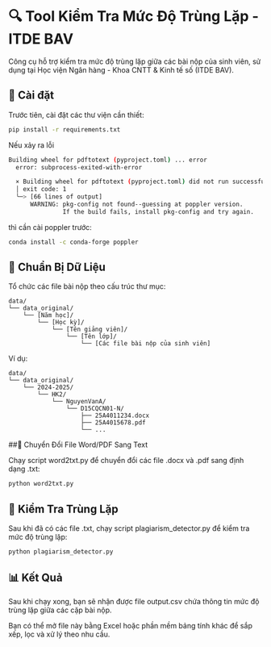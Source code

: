 # 🔍 Tool Kiểm Tra Mức Độ Trùng Lặp - ITDE BAV

Công cụ hỗ trợ kiểm tra mức độ trùng lặp giữa các bài nộp của sinh viên, sử dụng tại Học viện Ngân hàng - Khoa CNTT & Kinh tế số (ITDE BAV).

## 🚀 Cài đặt

Trước tiên, cài đặt các thư viện cần thiết:

```bash
pip install -r requirements.txt
```

Nếu xảy ra lỗi 

```bash
Building wheel for pdftotext (pyproject.toml) ... error
  error: subprocess-exited-with-error

  × Building wheel for pdftotext (pyproject.toml) did not run successfully.
  │ exit code: 1
  ╰─> [66 lines of output]
      WARNING: pkg-config not found--guessing at poppler version.
               If the build fails, install pkg-config and try again.
```

thì cần cài poppler trước:

```bash
conda install -c conda-forge poppler
```

## 📁 Chuẩn Bị Dữ Liệu

Tổ chức các file bài nộp theo cấu trúc thư mục:

```
data/
└── data_original/
    └── [Năm học]/
        └── [Học kỳ]/
            └── [Tên giảng viên]/
                └── [Tên lớp]/
                    └── [Các file bài nộp của sinh viên]
```

Ví dụ:

```
data/
└── data_original/
    └── 2024-2025/
        └── HK2/
            └── NguyenVanA/
                └── D15CQCN01-N/
                    ├── 25A4011234.docx
                    ├── 25A4015678.pdf
                    └── ...
```

##🧾 Chuyển Đổi File Word/PDF Sang Text

Chạy script word2txt.py để chuyển đổi các file .docx và .pdf sang định dạng .txt:

```bash
python word2txt.py
```
## 🔎 Kiểm Tra Trùng Lặp

Sau khi đã có các file .txt, chạy script plagiarism_detector.py để kiểm tra mức độ trùng lặp:
```bash
python plagiarism_detector.py
```
## 📊 Kết Quả

Sau khi chạy xong, bạn sẽ nhận được file output.csv chứa thông tin mức độ trùng lặp giữa các cặp bài nộp.

Bạn có thể mở file này bằng Excel hoặc phần mềm bảng tính khác để sắp xếp, lọc và xử lý theo nhu cầu.

